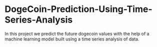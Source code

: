 # DogeCoin-Prediction-Using-Time-Series-Analysis

In this project we predict the future dogecoin values with the help of a machine learning model built using a time series analysis of data.
